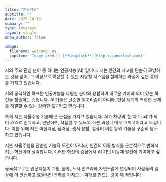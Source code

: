 ```yaml
---
title: "인공지능"
subtitle: ""
date: 2025-10-13
summary: ""
type: interest
layout: single
show_author: false

image:
  filename: welcome.jpg
  caption: 'Image credit: [**Unsplash**](https://unsplash.com)'
---
```


저의 주요 관심 분야 중 하나는 인공지능(AI) 입니다.
저는 인간의 사고를 단순히 모방하는 것을 넘어, 그 이상으로 확장할 수 있는 지능형 시스템을 설계하는 과정에 깊은 흥미를 가지고 있습니다.

저의 궁극적인 목표는 인공지능을 다양한 분야와 융합하여 새로운 가치와 의미 있는 혁신을 창출하는 것입니다.
AI 기술은 단순한 알고리즘이 아니라, 현실 세계의 복잡한 문제를 해결할 수 있는 강력한 도구라고 믿습니다.

특히 저는 자율주행 기술에 큰 관심을 가지고 있습니다.
AI가 차량의 ‘눈’과 ‘두뇌’가 되어 스스로 인식하고, 판단하며, 학습할 수 있도록 하는 과정이 매우 매력적이라고 느낍니다.
이를 위해 저는 머신러닝, 딥러닝, 센서 융합, 컴퓨터 비전 등의 기술을 꾸준히 탐구하고 있습니다.

저는 자율주행을 단순한 기술적 도전이 아니라, 인간의 이동 방식을 근본적으로 변화시키는 혁신이라 생각합니다.
이러한 혁신의 중심에서 AI 기반 이동체 발전에 기여하고 싶습니다.

궁극적으로는 인공지능이 교통, 물류, 도시 인프라와 자연스럽게 연결되어
사람들의 일상에 더 안전하고 효율적인 변화를 가져오는 미래를 만드는 것이 제 꿈입니다

